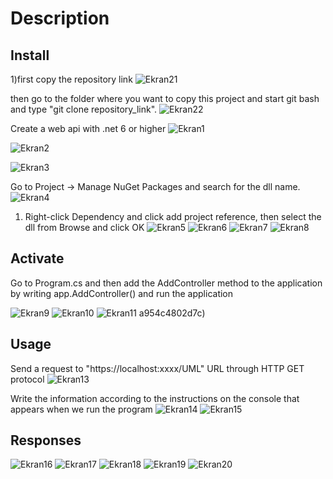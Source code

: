 # Description

## Install

1)first copy the repository link
![Ekran21](https://github.com/BunyatovCavid/MyGalleryForReadMe/assets/115308530/03aeceed-43b6-457a-9823-befe9210df32)

then go to the folder where you want to copy this project and start git bash and type "git clone repository_link".
![Ekran22](https://github.com/BunyatovCavid/MyGalleryForReadMe/assets/115308530/9db25c7d-20c9-43aa-a0c8-b3ce1d9403b5)

Create a web api with .net 6 or higher
![Ekran1](https://github.com/BunyatovCavid/MyGalleryForReadMe/assets/115308530/f02b898a-b626-4c27-82db-83c0c65f82cf)

![Ekran2](https://github.com/BunyatovCavid/MyGalleryForReadMe/assets/115308530/c89e6e4a-fbab-40e5-9ec1-156d569f612a)

![Ekran3](https://github.com/BunyatovCavid/MyGalleryForReadMe/assets/115308530/99f74fdd-9b8c-488b-a6ac-691471c237be)

Go to Project -> Manage NuGet Packages and search for the dll name.
![Ekran4](https://github.com/BunyatovCavid/MyGalleryForReadMe/assets/115308530/afe579cd-1c1e-4e66-93a6-5e4077582b94)

1) Right-click Dependency and click add project reference, then select the dll from Browse and click OK
![Ekran5](https://github.com/BunyatovCavid/MyGalleryForReadMe/assets/115308530/563ba78b-1fd7-4685-91b0-31cc27291973)
![Ekran6](https://github.com/BunyatovCavid/MyGalleryForReadMe/assets/115308530/d0c67027-8784-4fbe-9118-cd0449abd035)
![Ekran7](https://github.com/BunyatovCavid/MyGalleryForReadMe/assets/115308530/63626299-6ce7-469e-977e-b37d261a4316)
![Ekran8](https://github.com/BunyatovCavid/MyGalleryForReadMe/assets/115308530/7b71d036-2c2b-49b4-a227-3711b6e810d8)

## Activate

Go to Program.cs and then add the AddController method to the application by writing app.AddController() and run the application

![Ekran9](https://github.com/BunyatovCavid/MyGalleryForReadMe/assets/115308530/6b4770d8-42dd-48c7-ac47-b998218d167e)
![Ekran10](https://github.com/BunyatovCavid/MyGalleryForReadMe/assets/115308530/a255a3c8-a042-4dda-94a1-4fe17e11e067)
![Ekran11](https://github.com/BunyatovCavid/MyGalleryForReadMe/assets/115308530/4f26683d-28c9-46ef-bbe2-e04b84d7024a)
a954c4802d7c)

## Usage

Send a request to "https://localhost:xxxx/UML" URL through HTTP GET protocol
![Ekran13](https://github.com/BunyatovCavid/MyGalleryForReadMe/assets/115308530/99958efb-3731-4aa2-84de-77528744e076)

Write the information according to the instructions on the console that appears when we run the program
![Ekran14](https://github.com/BunyatovCavid/MyGalleryForReadMe/assets/115308530/fa825c6d-3bed-435b-a286-f2ba750d5d83)
![Ekran15](https://github.com/BunyatovCavid/MyGalleryForReadMe/assets/115308530/49d9fba9-993d-4cb5-844e-413e569a4178)

## Responses
![Ekran16](https://github.com/BunyatovCavid/MyGalleryForReadMe/assets/115308530/5e189724-5501-401c-9617-d12d733f2090)
![Ekran17](https://github.com/BunyatovCavid/MyGalleryForReadMe/assets/115308530/dd52fa48-00c6-467d-b496-1015e74350f7)
![Ekran18](https://github.com/BunyatovCavid/MyGalleryForReadMe/assets/115308530/d068465a-3227-4aa0-80c1-bd47148fde77)
![Ekran19](https://github.com/BunyatovCavid/MyGalleryForReadMe/assets/115308530/ad7fb8c8-e374-4984-a4b3-5221599c1293)
![Ekran20](https://github.com/BunyatovCavid/MyGalleryForReadMe/assets/115308530/6b32dfc2-7d59-4830-9b8a-4a4cc8a83343)

